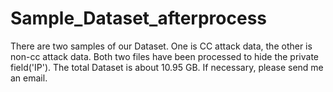 # Sample_Dataset_afterprocess
There are two samples of our Dataset. One is CC attack data, the other is non-cc attack data.
Both two files have been processed to hide the private field('IP').
The total Dataset is about 10.95 GB. If necessary, please send me an email.
